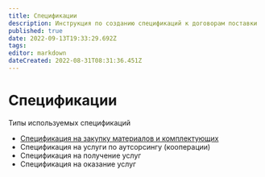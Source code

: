 ```yaml
---
title: Спецификации
description: Инструкция по созданию спецификаций к договорам поставки
published: true
date: 2022-09-13T19:33:29.692Z
tags: 
editor: markdown
dateCreated: 2022-08-31T08:31:36.451Z
---
```


# Спецификации

Типы используемых спецификаций

* [Спецификация на закупку материалов и комплектующих](../../upravlenie-zakupkami/specifikaciya/)
* Спецификация на услуги по аутсорсингу (кооперации)
* Спецификация на получение услуг
* Спецификация на оказание услуг
